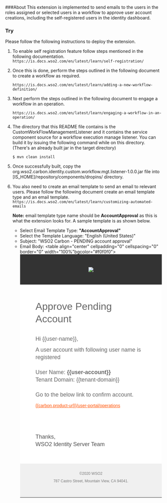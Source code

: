 ###About
This extension is implemented to send emails to the users in the roles assigned or selected users in a workflow to approve user account creations, including the self-registered users in the identity dashboard. 

### Try
Please follow the following instructions to deploy the extension.

1. To enable self registration feature follow steps mentioned in the following documentation.
    `https://is.docs.wso2.com/en/latest/learn/self-registration/`

2. Once this is done, perform the steps outlined in the following document to create a workflow as required.

	`https://is.docs.wso2.com/en/latest/learn/adding-a-new-workflow-definition/`

3. Next perform the steps outlined in the following document to engage a workflow in an operation.

	`https://is.docs.wso2.com/en/latest/learn/engaging-a-workflow-in-an-operation/`

4. The directory that this README file contains is the CustomWorkFlowManagementListener and it contains the service component source for a workflow execution manage listener. You can build it by issuing the following command while on this directory. (There's an already built jar in the target directory)

	`$ mvn clean install`

5. Once successfully built, copy the org.wso2.carbon.identity.custom.workflow.mgt.listener-1.0.0.jar file into [IS_HOME]/repository/components/dropins/ directory. 

6. You also need to create an email template to send an email to relevant users. Please follow the following document create an email template type and an email template.
   `https://is.docs.wso2.com/en/latest/learn/customizing-automated-emails`
   
   **Note:** email template type name should be **AccountApproval** as this is what the extension looks for. 
   A sample template is as shown below.
    
     * Select Email Template Type: **"AccountApproval"**
     * Select the Template Language: "English (United States)"
     * Subject: "WSO2 Carbon - PENDING account approval"
     * Email Body: 
             <table align="center" cellpadding="0" cellspacing="0" border="0" width="100%"bgcolor="#f0f0f0">
                <tr>
                   <td style="padding: 30px 30px 20px 30px;">
                      <table cellpadding="0" cellspacing="0" border="0" width="100%" bgcolor="#ffffff" style="max-width: 650px; margin: auto;">
                         <tr>
                            <td colspan="2" align="center" style="background-color: #333; padding: 40px;">
                               <a href="http://wso2.com/" target="_blank"><img src="http://cdn.wso2.com/wso2/newsletter/images/nl-2017/wso2-logo-transparent.png" border="0" /></a>
                            </td>
                         </tr>
                         <tr>
                            <td colspan="2" align="center" style="padding: 50px 50px 0px 50px;">
                               <h1 style="padding-right: 0em; margin: 0; line-height: 40px; font-weight:300; font-family: 'Nunito Sans', Arial, Verdana, Helvetica, sans-serif; color: #666; text-align: left; padding-bottom: 1em;">
                                  Approve Pending Account
                               </h1>
                            </td>
                         </tr>
                         <tr>
                            <td style="text-align: left; padding: 0px 50px 20px 50px;" valign="top">
                               <p style="font-size: 18px; margin: 0; line-height: 24px; font-family: 'Nunito Sans', Arial, Verdana, Helvetica, sans-serif; color: #666; text-align: left; padding-bottom: 3%;">
                                  Hi {{user-name}},
                               </p>
                               <p style="font-size: 18px; margin: 0; line-height: 24px; font-family: 'Nunito Sans', Arial, Verdana, Helvetica, sans-serif; color: #666; text-align: left; padding-bottom: 3%;">
                                  A user account with following user name is registered <br>
                                  <br>
                                  User Name:  <b> {{user-account}}</b> <br>
                                  Tenant Domain: </b> {{tenant-domain}}</b> <br>
                                  <br>
                                  Go to the below link to confirm account.
                               </p>
                               <p style="font-size: 18px; margin: 0; line-height: 24px; font-family: 'Nunito Sans', Arial, Verdana, Helvetica, sans-serif; color: #505050; text-align: left;">
                                  <a style="word-break: break-all; color: #ff5000; font-size: 14px" target="_blank"
                                     href="{{carbon.product-url}}/user-portal/operations">
                                  {{carbon.product-url}}/user-portal/operations
                                  </a>
                               </p>
                               <p style="font-size: 18px; margin: 0; line-height: 24px; font-family: 'Nunito Sans', Arial, Verdana, Helvetica, sans-serif; color: #666; text-align: left; padding-bottom: 3%;">
                               <p>
                            </td>
                         </tr>
                         <tr>
                            <td style="text-align: left; padding: 30px 50px 50px 50px;" valign="top">
                               <p style="font-size: 18px; margin: 0; line-height: 24px; font-family: 'Nunito Sans', Arial, Verdana, Helvetica, sans-serif; color: #505050; text-align: left;">
                                  Thanks,<br/>WSO2 Identity Server Team
                               </p>
                            </td>
                         </tr>
                         <tr>
                            <td colspan="2" align="center" style="padding: 20px 40px 40px 40px;" bgcolor="#f0f0f0">
                               <p style="font-size: 12px; margin: 0; line-height: 24px; font-family: 'Nunito Sans', Arial, Verdana, Helvetica, sans-serif; color: #777;">
                                  &copy;2020
                                  <a href="http://wso2.com/" target="_blank" style="color: #777; text-decoration: none">WSO2</a>
                                  <br>
                                  787 Castro Street, Mountain View, CA 94041.
                               </p>
                            </td>
                         </tr>
                      </table>
                   </td>
                </tr>
             </table>

            
